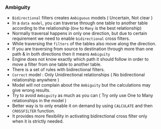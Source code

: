 ### Ambiguity 

- `Bidirectional` filters creates `Ambiguous` models ( Uncertain, Not clear )
- In a `data model`, you can traverse through one table to another table according to the relationship (`One` to `Many` is the best relationship)
- Normally traversal happens in only one direction, but due to certain requirement we need to enable `bidirectional` cross filters.
- While traversing the `filters` of the tables also move along the direction.
- If you are traversing from source to destination through more than one path & in both directions then it means `Ambiguity`
- Engine does not know exactly which path it should follow in order to move a filter from one table to another table.
- There is a set of rules with bidirectional filters.
- `Correct` model : Only Unidirectional relationships ( No bidirectional relationship anywhere )
- Model will not complain about the `Ambiguity` but the calculations may give wrong results.
- Try to avoid `Ambiguity` as much as you can ( Try only use One to Many relationships in the model )
- Better way is to only enable it on demand by using `CALCULATE` and then `CROSSFILTER` function.
- It provides more flexibility in activating bidirectional cross filter only when it is strictly needed.
